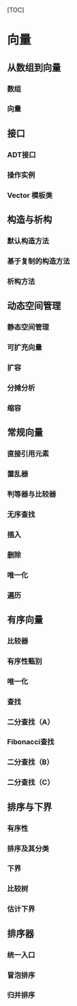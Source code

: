 [TOC]



# 向量

## 从数组到向量

### 数组

### 向量

## 接口

### ADT接口

### 操作实例

### Vector 模板类

## 构造与析构

### 默认构造方法

### 基于复制的构造方法

### 析构方法

## 动态空间管理

### 静态空间管理

### 可扩充向量

### 扩容

### 分摊分析

### 缩容

## 常规向量

### 直接引用元素

### 置乱器

### 判等器与比较器

### 无序查找

### 插入

### 删除

### 唯一化

### 遍历

## 有序向量

### 比较器

### 有序性甄别

### 唯一化

### 查找

### 二分查找（A）

### Fibonacci查找

### 二分查找（B）

### 二分查找（C）

## 排序与下界

### 有序性

### 排序及其分类

### 下界

### 比较树

### 估计下界

## 排序器

### 统一入口

### 冒泡排序

### 归并排序